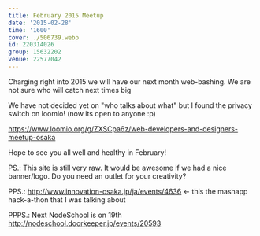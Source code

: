 ```yaml
---
title: February 2015 Meetup
date: '2015-02-28'
time: '1600'
cover: ./506739.webp
id: 220314026
group: 15632202
venue: 22577042
---
```


Charging right into 2015 we will have our next month web-bashing. We are not sure who will catch next times big

We have not decided yet on "who talks about what" but I found the privacy switch on loomio! (now its open to anyone :p)

https://www.loomio.org/g/ZXSCpa6z/web-developers-and-designers-meetup-osaka

Hope to see you all well and healthy in February!

PS.: This site is still very raw. It would be awesome if we had a nice banner/logo. Do you need an outlet for your creativity?

PPS.: http://www.innovation-osaka.jp/ja/events/4636 <- this the mashapp hack-a-thon that I was talking about

PPPS.: Next NodeSchool is on 19th http://nodeschool.doorkeeper.jp/events/20593
